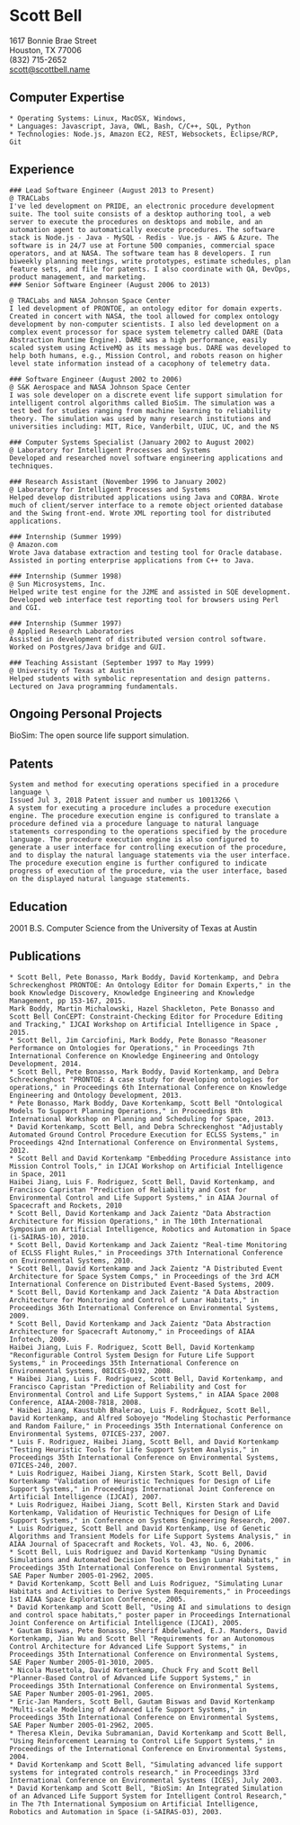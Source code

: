
# Scott Bell 
1617 Bonnie Brae Street \
Houston, TX 77006 \
(832) 715-2652 \
scott@scottbell.name

## Computer Expertise
    * Operating Systems: Linux, MacOSX, Windows,
    * Languages: Javascript, Java, OWL, Bash, C/C++, SQL, Python
    * Technologies: Node.js, Amazon EC2, REST, Websockets, Eclipse/RCP, Git

## Experience
    ### Lead Software Engineer (August 2013 to Present)
    @ TRACLabs
    I've led development on PRIDE, an electronic procedure development suite. The tool suite consists of a desktop authoring tool, a web server to execute the procedures on desktops and mobile, and an automation agent to automatically execute procedures. The software stack is Node.js - Java - MySQL - Redis - Vue.js - AWS & Azure. The software is in 24/7 use at Fortune 500 companies, commercial space operators, and at NASA. The software team has 8 developers. I run biweekly planning meetings, write prototypes, estimate schedules, plan feature sets, and file for patents. I also coordinate with QA, DevOps, product management, and marketing.
    ### Senior Software Engineer (August 2006 to 2013)
	
    @ TRACLabs and NASA Johnson Space Center
    I led development of PRONTOE, an ontology editor for domain experts. Created in concert with NASA, the tool allowed for complex ontology development by non-computer scientists. I also led development on a complex event processor for space system telemetry called DARE (Data Abstraction Runtime Engine). DARE was a high performance, easily scaled system using ActiveMQ as its message bus. DARE was developed to help both humans, e.g., Mission Control, and robots reason on higher level state information instead of a cacophony of telemetry data.
	
    ### Software Engineer (August 2002 to 2006)
    @ S&K Aerospace and NASA Johnson Space Center
    I was sole developer on a discrete event life support simulation for intelligent control algorithms called BioSim. The simulation was a test bed for studies ranging from machine learning to reliability theory. The simulation was used by many research institutions and universities including: MIT, Rice, Vanderbilt, UIUC, UC, and the NS
	
    ### Computer Systems Specialist (January 2002 to August 2002)
    @ Laboratory for Intelligent Processes and Systems
    Developed and researched novel software engineering applications and techniques.
	
    ### Research Assistant (November 1996 to January 2002)
    @ Laboratory for Intelligent Processes and Systems
    Helped develop distributed applications using Java and CORBA. Wrote much of client/server interface to a remote object oriented database and the Swing front-end. Wrote XML reporting tool for distributed applications.
	
    ### Internship (Summer 1999)
    @ Amazon.com
    Wrote Java database extraction and testing tool for Oracle database. Assisted in porting enterprise applications from C++ to Java.
	
    ### Internship (Summer 1998)
    @ Sun Microsystems, Inc.
    Helped write test engine for the J2ME and assisted in SQE development. Developed web interface test reporting tool for browsers using Perl and CGI.
	
    ### Internship (Summer 1997)
    @ Applied Research Laboratories
    Assisted in development of distributed version control software. Worked on Postgres/Java bridge and GUI.
	
    ### Teaching Assistant (September 1997 to May 1999)
    @ University of Texas at Austin
    Helped students with symbolic representation and design patterns. Lectured on Java programming fundamentals.

## Ongoing Personal Projects
BioSim: The open source life support simulation.

## Patents
    System and method for executing operations specified in a procedure language \
    Issued Jul 3, 2018 Patent issuer and number us 10013266 \
    A system for executing a procedure includes a procedure execution engine. The procedure execution engine is configured to translate a procedure defined via a procedure language to natural language statements corresponding to the operations specified by the procedure language. The procedure execution engine is also configured to generate a user interface for controlling execution of the procedure, and to display the natural language statements via the user interface. The procedure execution engine is further configured to indicate progress of execution of the procedure, via the user interface, based on the displayed natural language statements.

## Education
2001 B.S. Computer Science from the University of Texas at Austin

## Publications

    * Scott Bell, Pete Bonasso, Mark Boddy, David Kortenkamp, and Debra Schreckenghost PRONTOE: An Ontology Editor for Domain Experts," in the book Knowledge Discovery, Knowledge Engineering and Knowledge Management, pp 153-167, 2015.
    Mark Boddy, Martin Michalowski, Hazel Shackleton, Pete Bonasso and Scott Bell ConCEPT: Constraint-Checking Editor for Procedure Editing and Tracking," IJCAI Workshop on Artificial Intelligence in Space , 2015.
    * Scott Bell, Jim Carciofini, Mark Boddy, Pete Bonasso "Reasoner Performance on Ontologies for Operations," in Proceedings 7th International Conference on Knowledge Engineering and Ontology Development, 2014.
    * Scott Bell, Pete Bonasso, Mark Boddy, David Kortenkamp, and Debra Schreckenghost "PRONTOE: A case study for developing ontologies for operations," in Proceedings 6th International Conference on Knowledge Engineering and Ontology Development, 2013.
    * Pete Bonasso, Mark Boddy, Dave Kortenkamp, Scott Bell "Ontological Models To Support Planning Operations," in Proceedings 8th International Workshop on Planning and Scheduling for Space, 2013.
    * David Kortenkamp, Scott Bell, and Debra Schreckenghost "Adjustably Automated Ground Control Procedure Execution for ECLSS Systems," in Proceedings 42nd International Conference on Environmental Systems, 2012.
    * Scott Bell and David Kortenkamp "Embedding Procedure Assistance into Mission Control Tools," in IJCAI Workshop on Artificial Intelligence in Space, 2011
    Haibei Jiang, Luis F. Rodriguez, Scott Bell, David Kortenkamp, and Francisco Capristan "Prediction of Reliability and Cost for Environmental Control and Life Support Systems," in AIAA Journal of Spacecraft and Rockets, 2010
    * Scott Bell, David Kortenkamp and Jack Zaientz "Data Abstraction Architecture for Mission Operations," in The 10th International Symposium on Artificial Intelligence, Robotics and Automation in Space (i-SAIRAS-10), 2010.
    * Scott Bell, David Kortenkamp and Jack Zaientz "Real-time Monitoring of ECLSS Flight Rules," in Proceedings 37th International Conference on Environmental Systems, 2010.
    * Scott Bell, David Kortenkamp and Jack Zaientz "A Distributed Event Architecture for Space System Comps," in Proceedings of the 3rd ACM International Conference on Distributed Event-Based Systems, 2009.
    * Scott Bell, David Kortenkamp and Jack Zaientz "A Data Abstraction Architecture for Monitoring and Control of Lunar Habitats," in Proceedings 36th International Conference on Environmental Systems, 2009.
    * Scott Bell, David Kortenkamp and Jack Zaientz "Data Abstraction Architecture for Spacecraft Autonomy," in Proceedings of AIAA Infotech, 2009.
    Haibei Jiang, Luis F. Rodriguez, Scott Bell, David Kortenkamp "Reconfigurable Control System Design for Future Life Support Systems," in Proceedings 35th International Conference on Environmental Systems, 08ICES-0192, 2008.
    * Haibei Jiang, Luis F. Rodriguez, Scott Bell, David Kortenkamp, and Francisco Capristan "Prediction of Reliability and Cost for Environmental Control and Life Support Systems," in AIAA Space 2008 Conference, AIAA-2008-7818, 2008.
    * Haibei Jiang, Kaustubh Bhalerao, Luis F. RodrÃ­guez, Scott Bell, David Kortenkamp, and Alfred Soboyejo "Modeling Stochastic Performance and Random Failure," in Proceedings 35th International Conference on Environmental Systems, 07ICES-237, 2007.
    * Luis F. Rodriguez, Haibei Jiang, Scott Bell, and David Kortenkamp "Testing Heuristic Tools for Life Support System Analysis," in Proceedings 35th International Conference on Environmental Systems, 07ICES-240, 2007.
    * Luis Rodriguez, Haibei Jiang, Kirsten Stark, Scott Bell, David Kortenkamp "Validation of Heuristic Techniques for Design of Life Support Systems," in Proceedings International Joint Conference on Artificial Intelligence (IJCAI), 2007.
    * Luis Rodriguez, Haibei Jiang, Scott Bell, Kirsten Stark and David Kortenkamp, Validation of Heuristic Techniques for Design of Life Support Systems," in Conference on Systems Engineering Research, 2007.
    * Luis Rodriguez, Scott Bell and David Kortenkamp, Use of Genetic Algorithms and Transient Models for Life Support Systems Analysis," in AIAA Journal of Spacecraft and Rockets, Vol. 43, No. 6, 2006.
    * Scott Bell, Luis Rodriguez and David Kortenkamp "Using Dynamic Simulations and Automated Decision Tools to Design Lunar Habitats," in Proceedings 35th International Conference on Environmental Systems, SAE Paper Number 2005-01-2962, 2005.
    * David Kortenkamp, Scott Bell and Luis Rodriguez, "Simulating Lunar Habitats and Activities to Derive System Requirements," in Proceedings 1st AIAA Space Exploration Conference, 2005.
    * David Kortenkamp and Scott Bell, "Using AI and simulations to design and control space habitats," poster paper in Proceedings International Joint Conference on Artificial Intelligence (IJCAI), 2005.
    * Gautam Biswas, Pete Bonasso, Sherif Abdelwahed, E.J. Manders, David Kortenkamp, Jian Wu and Scott Bell "Requirements for an Autonomous Control Architecture for Advanced Life Support Systems," in Proceedings 35th International Conference on Environmental Systems, SAE Paper Number 2005-01-3010, 2005.
    * Nicola Musettola, David Kortenkamp, Chuck Fry and Scott Bell "Planner-Based Control of Advanced Life Support Systems," in Proceedings 35th International Conference on Environmental Systems, SAE Paper Number 2005-01-2961, 2005.
    * Eric-Jan Manders, Scott Bell, Gautam Biswas and David Kortenkamp "Multi-scale Modeling of Advanced Life Support Systems," in Proceedings 35th International Conference on Environmental Systems, SAE Paper Number 2005-01-2962, 2005.
    * Theresa Klein, Devika Subramanian, David Kortenkamp and Scott Bell, "Using Reinforcement Learning to Control Life Support Systems," in Proceedings of the International Conference on Environmental Systems, 2004.
    * David Kortenkamp and Scott Bell, "Simulating advanced life support systems for integrated controls research," in Proceedings 33rd International Conference on Environmental Systems (ICES), July 2003.
    * David Kortenkamp and Scott Bell, "BioSim: An Integrated Simulation of an Advanced Life Support System for Intelligent Control Research," in The 7th International Symposium on Artificial Intelligence, Robotics and Automation in Space (i-SAIRAS-03), 2003.

